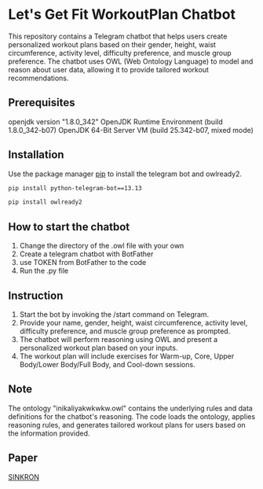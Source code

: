 # Let's Get Fit WorkoutPlan Chatbot
This repository contains a Telegram chatbot that helps users create personalized workout plans based on their gender, height, waist circumference, activity level, difficulty preference, and muscle group preference. The chatbot uses OWL (Web Ontology Language) to model and reason about user data, allowing it to provide tailored workout recommendations.
## Prerequisites 
openjdk version "1.8.0_342"
OpenJDK Runtime Environment (build 1.8.0_342-b07)
OpenJDK 64-Bit Server VM (build 25.342-b07, mixed mode)     

## Installation

Use the package manager [pip](https://pip.pypa.io/en/stable/) to install the telegram bot and owlready2.

```bash
pip install python-telegram-bot==13.13
```
```bash
pip install owlready2
```

## How to start the chatbot

1. Change the directory of the .owl file with your own
2. Create a telegram chatbot with BotFather
3. use TOKEN from BotFather to the code
4. Run the .py file

## Instruction
1. Start the bot by invoking the /start command on Telegram.
2. Provide your name, gender, height, waist circumference, activity level, difficulty preference, and muscle group preference as prompted.
3. The chatbot will perform reasoning using OWL and present a personalized workout plan based on your inputs.
4. The workout plan will include exercises for Warm-up, Core, Upper Body/Lower Body/Full Body, and Cool-down sessions.

## Note
The ontology "inikaliyakwkwkw.owl" contains the underlying rules and data definitions for the chatbot's reasoning. The code loads the ontology, applies reasoning rules, and generates tailored workout plans for users based on the information provided.

## Paper

[SINKRON](https://jurnal.polgan.ac.id/index.php/sinkron/article/view/12689)
